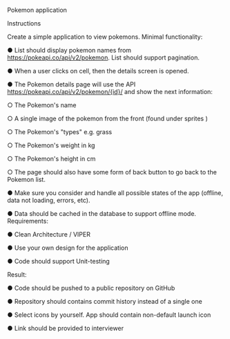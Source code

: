 Pokemon application

Instructions

Create a simple application to view pokemons. Minimal functionality:

● List should display pokemon names from https://pokeapi.co/api/v2/pokemon. List should support pagination.

● When a user clicks on cell, then the details screen is opened.

● The Pokemon details page will use the API
https://pokeapi.co/api/v2/pokemon/{id}/ and show the next information:

○ The Pokemon's name

○ A single image of the pokemon from the front (found under sprites )

○ The Pokemon's "types" e.g. grass

○ The Pokemon's weight in kg

○ The Pokemon's height in cm

○ The page should also have some form of back button to go back to the Pokemon list.

● Make sure you consider and handle all possible states of the app (offline, data not loading, errors, etc).

● Data should be cached in the database to support offline mode. Requirements:

● Clean Architecture / VIPER

● Use your own design for the application

● Code should support Unit-testing

Result:

● Code should be pushed to a public repository on GitHub

● Repository should contains commit history instead of a single one

● Select icons by yourself. App should contain non-default launch icon

● Link should be provided to interviewer
